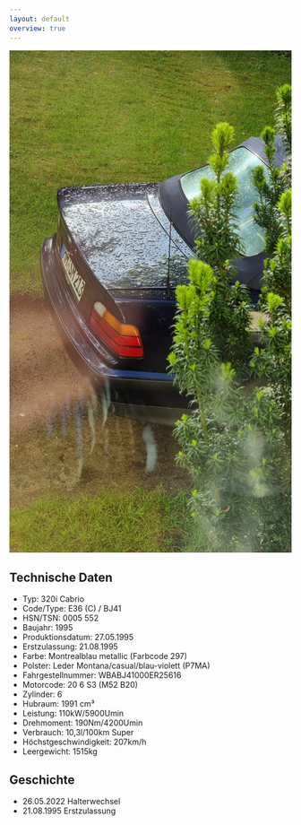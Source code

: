 ```yaml
---
layout: default
overview: true
---
```


![in Halle](pictures/title_image.jpg?raw=true)

## Technische Daten
* Typ: 320i Cabrio
* Code/Type: E36 (C) / BJ41
* HSN/TSN: 0005 552
* Baujahr: 1995
* Produktionsdatum: 27.05.1995
* Erstzulassung: 21.08.1995
* Farbe: Montrealblau metallic (Farbcode 297)
* Polster: Leder Montana/casual/blau-violett (P7MA)
* Fahrgestellnummer: WBABJ41000ER25616
* Motorcode: 20 6 S3 (M52 B20)
* Zylinder: 6
* Hubraum: 1991 cm³
* Leistung: 110kW/5900Umin
* Drehmoment: 190Nm/4200Umin
* Verbrauch: 10,3l/100km Super
* Höchstgeschwindigkeit: 207km/h
* Leergewicht: 1515kg


## Geschichte
* 26.05.2022 Halterwechsel
* 21.08.1995 Erstzulassung
